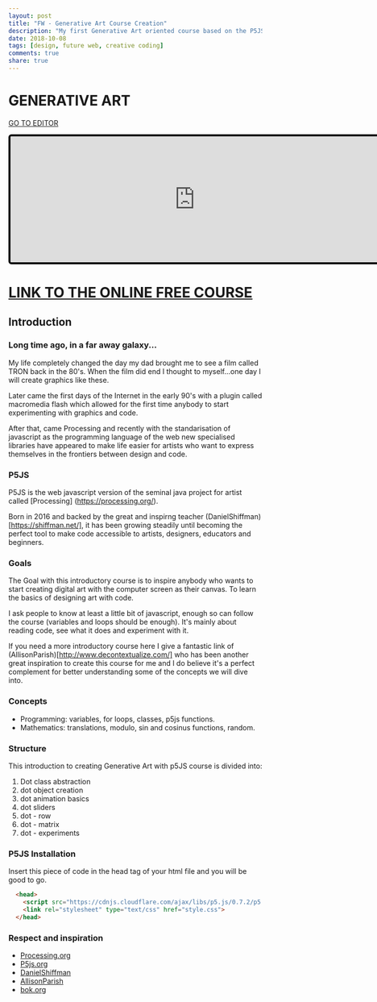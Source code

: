```yaml
---
layout: post
title: "FW - Generative Art Course Creation"
description: "My first Generative Art oriented course based on the P5JS Library"
date: 2018-10-08
tags: [design, future web, creative coding]
comments: true
share: true
---
```


# GENERATIVE ART 

[GO TO EDITOR](http://ga-course.surge.sh/)

<iframe
frameborder="0"
border="0" 
cellspacing="0"
style="
width: 732px; 
height: 250px; 
border: 4px solid #000000;
border-radius: 6px;
overflow: hidden;
position: relative;"
src="https://editor.p5js.org/embed/rkMk2btKm"></iframe>

# [LINK TO THE ONLINE FREE COURSE](http://ga-course.surge.sh/)

## Introduction

### Long time ago, in a far away galaxy...
My life completely changed the day my dad brought me to see a film called TRON back in the 80's. When the film did end I thought to myself...one day I will create graphics like these.

Later came the first days of the Internet in the early 90's with a plugin called macromedia flash which allowed for the first time anybody to start experimenting with graphics and code. 

After that, came Processing and recently with the standarisation of javascript as the programming language of the web new specialised libraries have appeared to make life easier for artists who want to express themselves in the frontiers between design and code.

### P5JS
P5JS is the web javascript version of the seminal java project for artist called [Processing] (https://processing.org/). 

Born in 2016 and backed by the great and inspirng teacher (DanielShiffman)[https://shiffman.net/], it has been growing steadily until becoming the perfect tool to make code accessible to artists, designers, educators and beginners.

### Goals
The Goal with this introductory course is to inspire anybody who wants to start creating digital art with the computer screen as their canvas. To learn the basics of designing art with code.

I ask people to know at least a little bit of javascript, enough so can follow the course (variables and loops should be enough). It's mainly about reading code, see what it does and experiment with it.

If you need a more introductory course here I give a fantastic link of (AllisonParish)[http://www.decontextualize.com/] who has been another great inspiration to create this course for me and I do believe it's a perfect complement for better understanding some of the concepts we will dive into.

### Concepts
* Programming: variables, for loops, classes, p5js functions.
* Mathematics: translations, modulo, sin and cosinus functions, random.

### Structure
This introduction to creating Generative Art with p5JS course is divided into:

1. Dot class abstraction
2. dot object creation
3. dot animation basics
4. dot sliders
5. dot - row
6. dot - matrix
7. dot - experiments

### P5JS Installation
Insert this piece of code in the head tag of your html file and you will be good to go.

```html
  <head>
    <script src="https://cdnjs.cloudflare.com/ajax/libs/p5.js/0.7.2/p5.min.js"></script>
    <link rel="stylesheet" type="text/css" href="style.css">
  </head>
```

### Respect and inspiration

* [Processing.org](https://processing.org/)
* [P5js.org](https://p5js.org/)
* [DanielShiffman](https://shiffman.net/)
* [AllisonParish](http://www.decontextualize.com/)
* [bok.org](https://bost.ocks.org/mike/)


